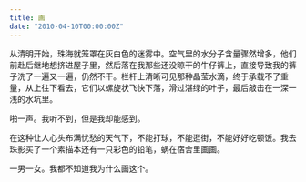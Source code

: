 ```yaml
---
title: 画
date: "2010-04-10T00:00:00Z"
---
```


从清明开始，珠海就笼罩在灰白色的迷雾中。空气里的水分子含量骤然增多，他们前赴后继地想挤进屋子里，然后落在我那些还没晾干的牛仔裤上，直接导致我的裤子洗了一遍又一遍，仍然不干。栏杆上清晰可见那种晶莹水滴，终于承载不了重量，从上往下看去，它们以螺旋状飞快下落，滑过湛绿的叶子，最后敲击在一深一浅的水坑里。

啪一声。我听不到，但是我却能感到。

在这种让人心头布满忧愁的天气下，不能打球，不能逛街，不能好好吃顿饭。我去珠影买了一个素描本还有一只彩色的铅笔，蜗在宿舍里画画。

一男一女。我都不知道我为什么画这个。